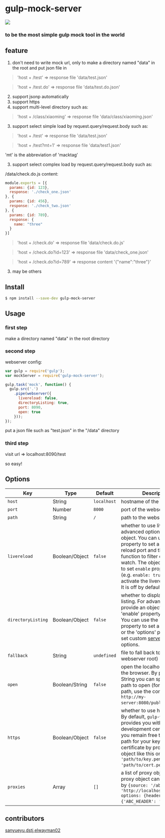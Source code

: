 # gulp-mock-server
<img src="http://i3.tietuku.com/f13139dfa841e17d.png" /><br />
### to be the most simple gulp mock tool in the world

## feature
1. don't need to write mock url, only to make a directory named "data" in the root and put json file in 
 >'host + /test'  => response file 'data/test.json'

 >'host + /test.do'  => response file 'data/test.do.json'

2. support jsonp automatically 
3. support https
3. support multi-level directory such as: 

 >'host + /class/xiaoming'  => response file 'data/class/xiaoming.json'

3. support select simple load by request.query/request.body such as: 
 >'host + /test'  => response file 'data/test.json'

 >'host + /test?mt=1' => response file 'data/test1.json'

 'mt' is the abbreviation of 'macktag'

3. support select complex load by request.query/request.body such as: 

/data/check.do.js content:

```javascript
module.exports = [{
  params: {id: 123},
  response: './check_one.json'
}, {
  params: {id: 456},
  response: './check_two.json'
}, {
  params: {id: 789},
  response: {
    name: "three"
  }
}]
```

 >'host + /check.do'  => response file 'data/check.do.js'

 >'host + /check.do?id=123'  => response file 'data/check_one.json'

 >'host + /check.do?id=789'  => response content '{"name":"three"}'

3. may be others

## Install

```sh
$ npm install --save-dev gulp-mock-server
```

## Usage

### first step
make a directory named "data" in the root directory

### second step
webserver config: 

```js
var gulp = require('gulp');
var mockServer = require('gulp-mock-server');

gulp.task('mock', function() {
  gulp.src('.')
    .pipe(webserver({
      livereload: false,
      directoryListing: true,
      port: 8090,
      open: true
    }));
});
```
put a json file such as "test.json" in the "/data" directory

### third step
visit url => localhost:8090/test

 so easy!

## Options

Key | Type | Default | Description |
--- | --- | --- | --- |
`host` | String | `localhost` | hostname of the webserver
`port` | Number | `8000` | port of the webserver
`path` | String | `/` | path to the webserver
`livereload` | Boolean/Object | `false` | whether to use livereload. For advanced options, provide an object. You can use the 'port' property to set a custom live reload port and the `filter` function to filter out files to watch. The object also needs to set `enable` property to true (e.g. `enable: true`) in order to activate the livereload mode. It is off by default.
`directoryListing` | Boolean/Object | `false` | whether to display a directory listing. For advanced options, provide an object with the 'enable' property set to true. You can use the 'path' property to set a custom path or the 'options' property to set custom [serve-index](https://github.com/expressjs/serve-index) options.
`fallback` | String | `undefined` | file to fall back to (relative to webserver root)
`open` | Boolean/String | `false` | open the localhost server in the browser. By providing a String you can specify the path to open (for complete path, use the complete url `http://my-server:8080/public/`) .
`https` | Boolean/Object | `false` | whether to use https or not. By default, `gulp-webserver` provides you with a development certificate but you remain free to specify a path for your key and certificate by providing an object like this one: `{key: 'path/to/key.pem', cert: 'path/to/cert.pem'}`.
`proxies` | Array | `[]`| a list of proxy objects.  Each proxy object can be specified by `{source: '/abc', target: 'http://localhost:8080/abc', options: {headers: {'ABC_HEADER': 'abc'}}}`.

## contributors

[sanyueyu](https://github.com/sanyueyu),[dstj](https://github.com/dstj),[elwayman02](https://github.com/elwayman02)
